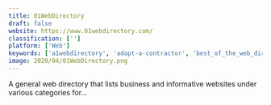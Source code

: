 ```yaml
---
title: 01WebDirectory
draft: false 
website: https://www.01webdirectory.com/
classification: ['']
platform: ['Web']
keywords: ['a1webdirectory', 'adopt-a-contractor', 'best_of_the_web_directory', 'dirpopulus', 'dmoz', 'directory_opus', 'jwtgov_web_directory', 'nomad.net', 'totalfinder', 'votable', 'w3dir']
image: 2020/04/01WebDirectory.png
---
```

A general web directory that lists business and informative websites under various categories for...